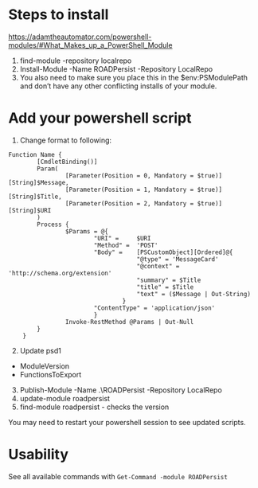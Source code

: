 # Steps to install
https://adamtheautomator.com/powershell-modules/#What_Makes_up_a_PowerShell_Module
1. find-module -repository localrepo  
2. Install-Module -Name ROADPersist -Repository LocalRepo
3. You also need to make sure you place this in the $env:PSModulePath and don’t have any other conflicting installs of your module.


# Add your powershell script

1. Change format to following:

```
Function Name { 
		[CmdletBinding()]
		Param( 
				[Parameter(Position = 0, Mandatory = $true)][String]$Message, 
				[Parameter(Position = 1, Mandatory = $true)][String]$Title, 
				[Parameter(Position = 2, Mandatory = $true)][String]$URI
		) 
		Process { 
				$Params = @{ 
						"URI" = 	$URI 
						"Method" = 	'POST' 
						"Body" = 	[PSCustomObject][Ordered]@{ 
									"@type" = 'MessageCard' 
									"@context" = 'http://schema.org/extension' 
									"summary" = $Title 
									"title" = $Title 
									"text" = ($Message | Out-String) 
								} 
						"ContentType" = 'application/json' 
						} 
				Invoke-RestMethod @Params | Out-Null 
		} 
	}

```
2. Update psd1
+ ModuleVersion
+ FunctionsToExport
3. Publish-Module -Name .\ROADPersist -Repository LocalRepo    
4. update-module roadpersist
5. find-module roadpersist - checks the version 

You may need to restart your powershell session to see updated scripts. 

# Usability 

See all available commands with `Get-Command -module ROADPersist`